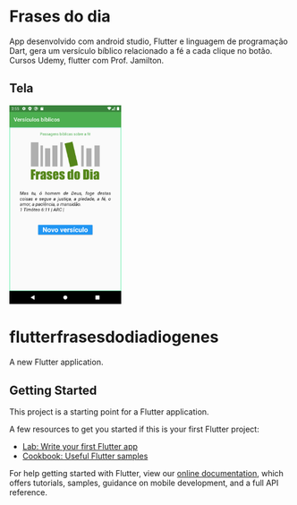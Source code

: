 
<h1>Frases do dia</h1>

App desenvolvido com android studio, Flutter e linguagem de programação Dart, gera um versículo bíblico relacionado a fé a cada clique no botão.
Cursos Udemy, flutter com Prof. Jamilton.

<h2>Tela</h2>

<p><img src= "preview.png" width= "200"/></p>


# flutterfrasesdodiadiogenes

A new Flutter application.

## Getting Started

This project is a starting point for a Flutter application.

A few resources to get you started if this is your first Flutter project:

- [Lab: Write your first Flutter app](https://flutter.dev/docs/get-started/codelab)
- [Cookbook: Useful Flutter samples](https://flutter.dev/docs/cookbook)

For help getting started with Flutter, view our
[online documentation](https://flutter.dev/docs), which offers tutorials,
samples, guidance on mobile development, and a full API reference.
